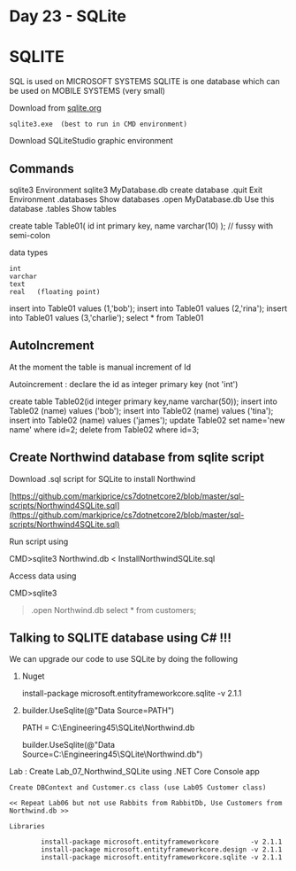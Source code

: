 # Day 23 - SQLite

# SQLITE

SQL is used on MICROSOFT SYSTEMS
SQLITE is one database which can be used on MOBILE SYSTEMS (very small)

Download from [sqlite.org](http://sqlite.org/)

    sqlite3.exe  (best to run in CMD environment)

Download SQLiteStudio graphic environment

## Commands

sqlite3	Environment
sqlite3 MyDatabase.db create database
.quit	Exit Environment
.databases	Show databases
.open MyDatabase.db Use this database
.tables	Show tables

create table Table01(
id int primary key,
name varchar(10)
); // fussy with semi-colon

data types

    int
    varchar
    text
    real   (floating point)

insert into Table01 values (1,'bob');
insert into Table01 values (2,'rina');
insert into Table01 values (3,'charlie');
select * from Table01

## AutoIncrement

At the moment the table is manual increment of Id

Autoincrement : declare the id as integer primary key (not 'int')

create table Table02(id integer primary key,name varchar(50));
insert into Table02 (name) values ('bob');
insert into Table02 (name) values ('tina');
insert into Table02 (name) values ('james');
update Table02 set name='new name' where id=2;
delete from Table02 where id=3;

## Create Northwind database from sqlite script

Download .sql script for SQLite to install Northwind

[https://github.com/markjprice/cs7dotnetcore2/blob/master/sql-scripts/Northwind4SQLite.sql](https://github.com/markjprice/cs7dotnetcore2/blob/master/sql-scripts/Northwind4SQLite.sql)

Run script using

CMD>sqlite3 Northwind.db < InstallNorthwindSQLite.sql

Access data using

CMD>sqlite3

> .open Northwind.db
select * from customers;

## Talking to SQLITE database using C# !!!

We can upgrade our code to use SQLite by doing the following

1. Nuget

    install-package microsoft.entityframeworkcore.sqlite -v 2.1.1

2. builder.UseSqlite(@"Data Source=PATH")

    PATH = C:\Engineering45\SQLite\Northwind.db

    builder.UseSqlite(@"Data Source=C:\Engineering45\SQLite\Northwind.db")

Lab : Create Lab_07_Northwind_SQLite using .NET Core Console app

    Create DBContext and Customer.cs class (use Lab05 Customer class)
    
    << Repeat Lab06 but not use Rabbits from RabbitDb, Use Customers from Northwind.db >>
    
    Libraries
    
    		install-package microsoft.entityframeworkcore        -v 2.1.1
    		install-package microsoft.entityframeworkcore.design -v 2.1.1
    		install-package microsoft.entityframeworkcore.sqlite -v 2.1.1